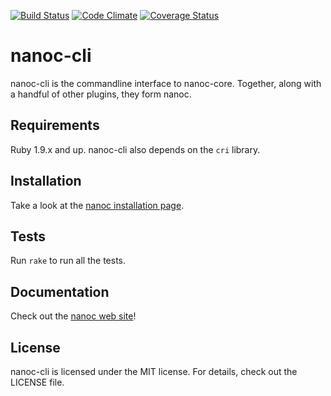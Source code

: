 [![Build Status](https://travis-ci.org/nanoc/nanoc-cli.png)](https://travis-ci.org/nanoc/nanoc-cli)
[![Code Climate](https://codeclimate.com/github/nanoc/nanoc-cli.png)](https://codeclimate.com/github/nanoc/nanoc-cli)
[![Coverage Status](https://coveralls.io/repos/nanoc/nanoc-cli/badge.png?branch=master)](https://coveralls.io/r/nanoc/nanoc-cli)

# nanoc-cli

nanoc-cli is the commandline interface to nanoc-core. Together, along with a handful of other plugins, they form nanoc.

## Requirements

Ruby 1.9.x and up. nanoc-cli also depends on the `cri` library.

## Installation

Take a look at the [nanoc installation page](http://nanoc.ws/install/).

## Tests

Run `rake` to run all the tests.

## Documentation

Check out the [nanoc web site](http://nanoc.ws)!

## License

nanoc-cli is licensed under the MIT license. For details, check out the LICENSE file.
